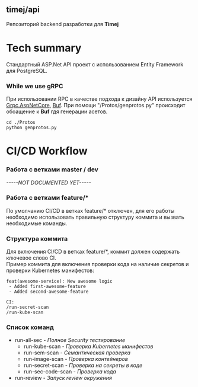## timej/api
Репозиторий backend разработки для **Timej**

# Tech summary
Стандартный ASP.Net API проект с использованием Entity Framework для PostgreSQL.
### While we use gRPC 
При использовании RPC в качестве подхода к дизайну API используется [Grpc.AspNetCore](https://github.com/grpc/grpc-dotnet), [Buf](https://docs.buf.build/introduction). При помощи "/Protos/genprotos.py" происходит обоащение к **Buf** гдя генерации асетов.
```
cd ./Protos
python genprotos.py
```

# CI/CD Workflow
### Работа с ветками master / dev
_-----NOT DOCUMENTED YET-----_

### Работа с ветками feature/*
По умолчанию CI/CD в ветках feature/* отключен, для его работы необходимо использовать правильную структуру коммита и вызвать необходимые команды.
### Структура коммита
Для включения CI/CD в ветках feature/*, коммит должен содержать ключевое слово CI. <br>
Пример коммита для включения проверки кода на наличие секретов и проверки Kubernetes манифестов:
```
feat(awesome-service): New awesome logic
 - Added first-awesome-feature
 - Added second-awesome-feature
 
CI:
/run-secret-scan
/run-kube-scan
```
### Список команд
* run-all-sec - _Полное Security тестирование_
  * run-kube-scan - _Проверка Kubernetes манифестов_
  * run-sem-scan - _Семантическая проверка_
  * run-image-scan - _Проверка контейнеров_
  * run-secret-scan - _Проверка на секреты в коде_
  * run-sec-code-scan - _Проверка кода_
* run-review - _Запуск review окружения_